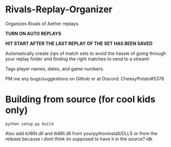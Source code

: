 # Rivals-Replay-Organizer
Organizes Rivals of Aether replays.

**TURN ON AUTO REPLAYS**

**HIT START AFTER THE LAST REPLAY OF THE SET HAS BEEN SAVED**

Automatically create zips of match sets to avoid the hassle of going through your replay folder and finding the right matches to send to a stream!

Tags player names, dates, and game numbers.

PM me any bugs/suggestions on Github or at Discord: CheesyPotato#5378

# Building from source (for cool kids only)

`python setup.py build`

Also add tcl86t.dll and tk86t.dll from yourpythoninstall/DLLS or from the release because i dont think im supposed to have it in the source? idk
